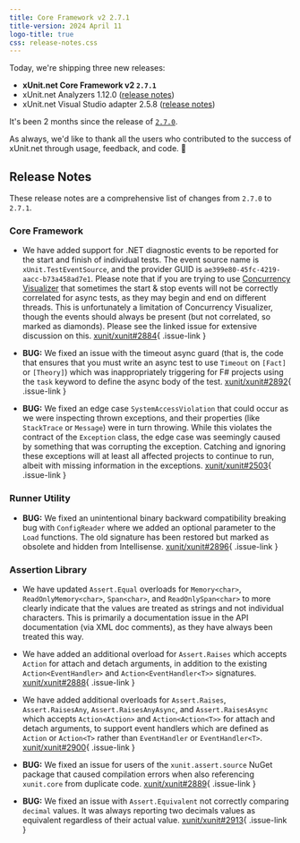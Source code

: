```yaml
---
title: Core Framework v2 2.7.1
title-version: 2024 April 11
logo-title: true
css: release-notes.css
---
```


Today, we're shipping three new releases:

  * **xUnit.net Core Framework v2 `2.7.1`**
  * xUnit.net Analyzers 1.12.0 ([release notes](/releases/analyzers/1.12.0))
  * xUnit.net Visual Studio adapter 2.5.8 ([release notes](/releases/visualstudio/2.5.8))

It's been 2 months since the release of [`2.7.0`](2.7.0).

As always, we'd like to thank all the users who contributed to the success of xUnit.net through usage, feedback, and code. 🎉

## Release Notes

These release notes are a comprehensive list of changes from `2.7.0` to `2.7.1`.

### Core Framework

* We have added support for .NET diagnostic events to be reported for the start and finish of individual tests. The event source name is `xUnit.TestEventSource`, and the provider GUID is `ae399e80-45fc-4219-aacc-b73a458ad7e1`. Please note that if you are trying to use [Concurrency Visualizer](https://learn.microsoft.com/visualstudio/profiling/concurrency-visualizer) that sometimes the start & stop events will not be correctly correlated for async tests, as they may begin and end on different threads. This is unfortunately a limitation of Concurrency Visualizer, though the events should always be present (but not correlated, so marked as diamonds). Please see the linked issue for extensive discussion on this. [xunit/xunit#2884](https://github.com/xunit/xunit/issues/2884){ .issue-link }

* **BUG:** We fixed an issue with the timeout async guard (that is, the code that ensures that you must write an async test to use `Timeout` on `[Fact]` or `[Theory]`) which was inappropriately triggering for F# projects using the `task` keyword to define the async body of the test. [xunit/xunit#2892](https://github.com/xunit/xunit/issues/2892){ .issue-link }

* **BUG:** We fixed an edge case `SystemAccessViolation` that could occur as we were inspecting thrown exceptions, and their properties (like `StackTrace` or `Message`) were in turn throwing. While this violates the contract of the `Exception` class, the edge case was seemingly caused by something that was corrupting the exception. Catching and ignoring these exceptions will at least all affected projects to continue to run, albeit with missing information in the exceptions. [xunit/xunit#2503](https://github.com/xunit/xunit/issues/2503){ .issue-link }

### Runner Utility

* **BUG:** We fixed an unintentional binary backward compatibility breaking bug with `ConfigReader` where we added an optional parameter to the `Load` functions. The old signature has been restored but marked as obsolete and hidden from Intellisense. [xunit/xunit#2896](https://github.com/xunit/xunit/issues/2896){ .issue-link }

### Assertion Library

* We have updated `Assert.Equal` overloads for `Memory<char>`, `ReadOnlyMemory<char>`, `Span<char>`, and `ReadOnlySpan<char>` to more clearly indicate that the values are treated as strings and not individual characters. This is primarily a documentation issue in the API documentation (via XML doc comments), as they have always been treated this way.

* We have added an additional overload for `Assert.Raises` which accepts `Action` for attach and detach arguments, in addition to the existing `Action<EventHandler>` and `Action<EventHandler<T>>` signatures. [xunit/xunit#2888](https://github.com/xunit/xunit/issues/2888){ .issue-link }

* We have added additional overloads for `Assert.Raises`, `Assert.RaisesAny`, `Assert.RaisesAnyAsync`, and `Assert.RaisesAsync` which accepts `Action<Action>` and `Action<Action<T>>` for attach and detach arguments, to support event handlers which are defined as `Action` or `Action<T>` rather than `EventHandler` or `EventHandler<T>`. [xunit/xunit#2900](https://github.com/xunit/xunit/issues/2900){ .issue-link }

* **BUG:** We fixed an issue for users of the `xunit.assert.source` NuGet package that caused compilation errors when also referencing `xunit.core` from duplicate code. [xunit/xunit#2889](https://github.com/xunit/xunit/issues/2889){ .issue-link }

* **BUG:** We fixed an issue with `Assert.Equivalent` not correctly comparing `decimal` values. It was always reporting two decimals values as equivalent regardless of their actual value. [xunit/xunit#2913](https://github.com/xunit/xunit/issues/2913){ .issue-link }
